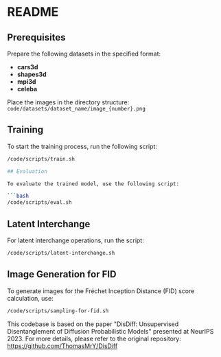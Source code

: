 # README

## Prerequisites

Prepare the following datasets in the specified format:

- **cars3d**
- **shapes3d**
- **mpi3d**
- **celeba**

Place the images in the directory structure:  
`code/datasets/dataset_name/image_{number}.png`

## Training

To start the training process, run the following script:

```bash
/code/scripts/train.sh

## Evaluation

To evaluate the trained model, use the following script:

```bash
/code/scripts/eval.sh
```

## Latent Interchange

For latent interchange operations, run the script:

```bash
/code/scripts/latent-interchange.sh
```

## Image Generation for FID

To generate images for the Fréchet Inception Distance (FID) score calculation, use:

```bash
/code/scripts/sampling-for-fid.sh
```


This codebase is based on the paper "DisDiff: Unsupervised Disentanglement of Diffusion Probabilistic Models" presented at NeurIPS 2023. For more details, please refer to the original repository: https://github.com/ThomasMrY/DisDiff